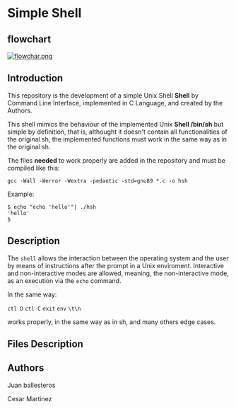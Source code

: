 # Simple Shell

## flowchart

[![flowchar.png](https://i.postimg.cc/9FSzjh5Y/flowchar.png)](https://postimg.cc/rK1qS7pD)

## Introduction

This repository is the development of a simple Unix Shell **Shell** by Command Line Interface, implemented in C Language, and created by the Authors.

This shell mimics the behaviour of the implemented Unix **Shell /bin/sh** but simple by definition, that is, althought it doesn't contain all functionalities of the original sh, the implemented functions must work in the same way as in the original sh.

The files **needed** to work properly are added in the repository and must be compiled like this:

    gcc -Wall -Werror -Wextra -pedantic -std=gnu89 *.c -o hsh

Example:



    $ echo "echo 'hello'"| ./hsh
    'hello'
    $

## Description

The `shell` allows the interaction between the operating system and the user by means of instructions after the prompt in a Unix enviroment.
Interactive and non-interactive modes are allowed, meaning, the non-interactive mode, as an execution via the `echo` command.

In the same way:

`ctl D`
`ctl C`
`exit`
`env`
`\t\n`

works properly, in the same way as in sh, and many others edge cases.

## Files Description

## Authors

Juan ballesteros          

Cesar Martinez
